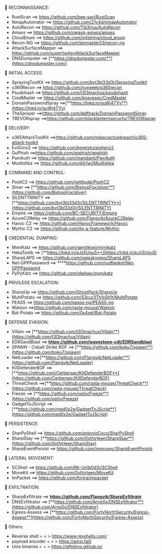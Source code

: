 🔴 RECONNAISSANCE:

- RustScan ==> https://github.com/bee-san/RustScan
- NmapAutomator ==> https://github.com/21y4d/nmapAutomator
- AutoRecon ==> https://github.com/Tib3rius/AutoRecon
- Amass ==> https://github.com/owasp-amass/amass
- CloudEnum ==> https://github.com/initstring/cloud_enum
- Recon-NG ==> https://github.com/lanmaster53/recon-ng
- AttackSurfaceMapper ==> https://github.com/superhedgy/AttackSurfaceMapper
- DNSDumpster ==> [**https://dnsdumpster.com/**](https://dnsdumpster.com/)

🔴 INITIAL ACCESS:

- SprayingToolKit ==> https://github.com/byt3bl33d3r/SprayingToolkit
- o365Recon ==> https://github.com/nyxgeek/o365recon
- Psudohash ==> https://github.com/t3l3machus/psudohash
- CredMaster ==> https://github.com/knavesec/CredMaster
- DomainPasswordSpray ==>[**https://lnkd.in/guWj4TYv**](https://lnkd.in/guWj4TYv)
- TheSprayer ==>https://github.com/dafthack/DomainPasswordSpray
- TREVORspray ==>https://github.com/blacklanternsecurity/TREVORspray

🔴 DELIVERY:

- o365AttackToolKit ==>https://github.com/mdsecactivebreach/o365-attack-toolkit
- EvilGinx2 ==> https://github.com/kgretzky/evilginx2
- GoPhish ==>https://github.com/gophish/gophish
- PwnAuth ==> https://github.com/mandiant/PwnAuth
- Modlishka ==> https://github.com/drk1wi/Modlishka

🔴 COMMAND AND CONTROL:

- PoshC2 ==> https://github.com/nettitude/PoshC2
- Sliver ==> [**https://github.com/BishopFox/sliver**](https://github.com/BishopFox/sliver)
- SILENTTRINITY ==> [**https://github.com/byt3bl33d3r/SILENTTRINITY**](https://github.com/byt3bl33d3r/SILENTTRINITY)
- Empire ==> https://github.com/BC-SECURITY/Empire
- AzureC2Relay ==> https://github.com/Flangvik/AzureC2Relay
- Havoc C2 ==> https://github.com/HavocFramework/Havoc
- Mythic C2 ==> https://github.com/its-a-feature/Mythic

🔴 CREDENTIAL DUMPING:

- MimiKatz ==> https://github.com/gentilkiwi/mimikatz
- HekaTomb ==> [**https://lnkd.in/eJx5Ugu5**](https://lnkd.in/eJx5Ugu5)
- SharpLAPS ==> https://github.com/swisskyrepo/SharpLAPS
- Net-GPPPassword ==> ****https://github.com/outflanknl/Net-GPPPassword
- PyPyKatz ==> https://github.com/skelsec/pypykatz

🔴 PRIVILEGE ESCALATION:

- SharpUp ==> https://github.com/GhostPack/SharpUp
- MultiPotato ==> https://github.com/S3cur3Th1sSh1t/MultiPotato
- PEASS ==> https://github.com/peass-ng/PEASS-ng
- Watson ==>https://github.com/rasta-mouse/Watson
- Bat-Potato ==> https://github.com/0x4xel/Bat-Potato

🔴 DEFENSE EVASION:

- Villain ==> [**https://github.com/t3l3machus/Villain**](https://github.com/t3l3machus/Villain)
- EDRSandBlast ==> **https://github.com/wavestone-cdt/EDRSandblast**
- SPAWN - Cobalt Strike BOF ==> [**https://github.com/boku7/spawn**](https://github.com/boku7/spawn)
- NetLoader ==>[**https://github.com/Flangvik/NetLoader**](https://github.com/Flangvik/NetLoader)
- KillDefenderBOF ==> [**https://github.com/Cerbersec/KillDefenderBOF**](https://github.com/Cerbersec/KillDefenderBOF)
- ThreatCheck ==>[**https://github.com/rasta-mouse/ThreatCheck**](https://github.com/rasta-mouse/ThreatCheck)
- Freeze ==> [**https://github.com/optiv/Freeze**](https://github.com/optiv/Freeze)
- GadgetToJScript ==> [**https://github.com/med0x2e/GadgetToJScript**](https://github.com/med0x2e/GadgetToJScript)

🔴 PERSISTENCE:

- SharPyShell ==> https://github.com/antonioCoco/SharPyShell
- SharpStay ==> [**https://github.com/0xthirteen/SharpStay**](https://github.com/0xthirteen/SharpStay)
- SharpEventPersist ==> https://github.com/improsec/SharpEventPersist

🔴 LATERAL MOVEMENT:

- SCShell ==> https://github.com/Mr-Un1k0d3r/SCShell
- MoveKit ==> https://github.com/0xthirteen/MoveKit
- ImPacket ==> https://github.com/fortra/impacket

🔴 EXFILTRATION:

- SharpExfiltrate ==> **https://github.com/Flangvik/SharpExfiltrate**
- DNSExfiltrator ==> [**https://github.com/Arno0x/DNSExfiltrator**](https://github.com/Arno0x/DNSExfiltrator)
- Egress-Assess ==> [**https://github.com/FortyNorthSecurity/Egress-Assess**](https://github.com/FortyNorthSecurity/Egress-Assess)

🔴 Others:

- Reverse shell = = > https://www.revshells.com/
- payload encoder = = > https://amsi.fail/
- Unix binaries = = > https://gtfobins.github.io/
